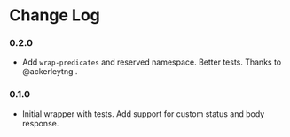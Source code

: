 # Change Log

### 0.2.0

- Add `wrap-predicates` and reserved namespace. Better tests. Thanks to @ackerleytng .

### 0.1.0

- Initial wrapper with tests. Add support for custom status and body response.
